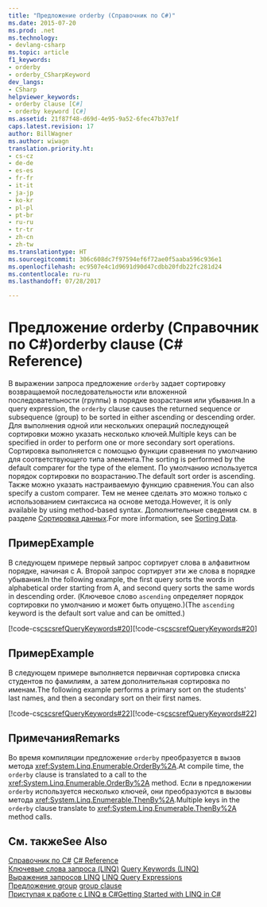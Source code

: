 ```yaml
---
title: "Предложение orderby (Справочник по C#)"
ms.date: 2015-07-20
ms.prod: .net
ms.technology:
- devlang-csharp
ms.topic: article
f1_keywords:
- orderby
- orderby_CSharpKeyword
dev_langs:
- CSharp
helpviewer_keywords:
- orderby clause [C#]
- orderby keyword [C#]
ms.assetid: 21f87f48-d69d-4e95-9a52-6fec47b37e1f
caps.latest.revision: 17
author: BillWagner
ms.author: wiwagn
translation.priority.ht:
- cs-cz
- de-de
- es-es
- fr-fr
- it-it
- ja-jp
- ko-kr
- pl-pl
- pt-br
- ru-ru
- tr-tr
- zh-cn
- zh-tw
ms.translationtype: HT
ms.sourcegitcommit: 306c608dc7f97594ef6f72ae0f5aaba596c936e1
ms.openlocfilehash: ec9507e4c1d9691d90d47cdbb20fdb22fc281d24
ms.contentlocale: ru-ru
ms.lasthandoff: 07/28/2017

---
```

# <a name="orderby-clause-c-reference"></a><span data-ttu-id="31446-102">Предложение orderby (Справочник по C#)</span><span class="sxs-lookup"><span data-stu-id="31446-102">orderby clause (C# Reference)</span></span>
<span data-ttu-id="31446-103">В выражении запроса предложение `orderby` задает сортировку возвращаемой последовательности или вложенной последовательности (группы) в порядке возрастания или убывания.</span><span class="sxs-lookup"><span data-stu-id="31446-103">In a query expression, the `orderby` clause causes the returned sequence or subsequence (group) to be sorted in either ascending or descending order.</span></span> <span data-ttu-id="31446-104">Для выполнения одной или нескольких операций последующей сортировки можно указать несколько ключей.</span><span class="sxs-lookup"><span data-stu-id="31446-104">Multiple keys can be specified in order to perform one or more secondary sort operations.</span></span> <span data-ttu-id="31446-105">Сортировка выполняется с помощью функции сравнения по умолчанию для соответствующего типа элемента.</span><span class="sxs-lookup"><span data-stu-id="31446-105">The sorting is performed by the default comparer for the type of the element.</span></span> <span data-ttu-id="31446-106">По умолчанию используется порядок сортировки по возрастанию.</span><span class="sxs-lookup"><span data-stu-id="31446-106">The default sort order is ascending.</span></span> <span data-ttu-id="31446-107">Также можно указать настраиваемую функцию сравнения.</span><span class="sxs-lookup"><span data-stu-id="31446-107">You can also specify a custom comparer.</span></span> <span data-ttu-id="31446-108">Тем не менее сделать это можно только с использованием синтаксиса на основе метода.</span><span class="sxs-lookup"><span data-stu-id="31446-108">However, it is only available by using method-based syntax.</span></span> <span data-ttu-id="31446-109">Дополнительные сведения см. в разделе [Сортировка данных](http://msdn.microsoft.com/library/6d76e2d7-b418-49b5-ac78-2bcd61169c48).</span><span class="sxs-lookup"><span data-stu-id="31446-109">For more information, see [Sorting Data](http://msdn.microsoft.com/library/6d76e2d7-b418-49b5-ac78-2bcd61169c48).</span></span>  
  
## <a name="example"></a><span data-ttu-id="31446-110">Пример</span><span class="sxs-lookup"><span data-stu-id="31446-110">Example</span></span>  
 <span data-ttu-id="31446-111">В следующем примере первый запрос сортирует слова в алфавитном порядке, начиная с A. Второй запрос сортирует эти же слова в порядке убывания.</span><span class="sxs-lookup"><span data-stu-id="31446-111">In the following example, the first query sorts the words in alphabetical order starting from A, and second query sorts the same words in descending order.</span></span> <span data-ttu-id="31446-112">(Ключевое слово `ascending` определяет порядок сортировки по умолчанию и может быть опущено.)</span><span class="sxs-lookup"><span data-stu-id="31446-112">(The `ascending` keyword is the default sort value and can be omitted.)</span></span>  
  
 <span data-ttu-id="31446-113">[!code-cs[cscsrefQueryKeywords#20](../../../csharp/language-reference/keywords/codesnippet/CSharp/orderby-clause_1.cs)]</span><span class="sxs-lookup"><span data-stu-id="31446-113">[!code-cs[cscsrefQueryKeywords#20](../../../csharp/language-reference/keywords/codesnippet/CSharp/orderby-clause_1.cs)]</span></span>  
  
## <a name="example"></a><span data-ttu-id="31446-114">Пример</span><span class="sxs-lookup"><span data-stu-id="31446-114">Example</span></span>  
 <span data-ttu-id="31446-115">В следующем примере выполняется первичная сортировка списка студентов по фамилиям, а затем дополнительная сортировка по именам.</span><span class="sxs-lookup"><span data-stu-id="31446-115">The following example performs a primary sort on the students' last names, and then a secondary sort on their first names.</span></span>  
  
 <span data-ttu-id="31446-116">[!code-cs[cscsrefQueryKeywords#22](../../../csharp/language-reference/keywords/codesnippet/CSharp/orderby-clause_2.cs)]</span><span class="sxs-lookup"><span data-stu-id="31446-116">[!code-cs[cscsrefQueryKeywords#22](../../../csharp/language-reference/keywords/codesnippet/CSharp/orderby-clause_2.cs)]</span></span>  
  
## <a name="remarks"></a><span data-ttu-id="31446-117">Примечания</span><span class="sxs-lookup"><span data-stu-id="31446-117">Remarks</span></span>  
 <span data-ttu-id="31446-118">Во время компиляции предложение `orderby` преобразуется в вызов метода <xref:System.Linq.Enumerable.OrderBy%2A>.</span><span class="sxs-lookup"><span data-stu-id="31446-118">At compile time, the `orderby` clause is translated to a call to the <xref:System.Linq.Enumerable.OrderBy%2A> method.</span></span> <span data-ttu-id="31446-119">Если в предложении `orderby` используется несколько ключей, они преобразуются в вызовы метода <xref:System.Linq.Enumerable.ThenBy%2A>.</span><span class="sxs-lookup"><span data-stu-id="31446-119">Multiple keys in the `orderby` clause translate to <xref:System.Linq.Enumerable.ThenBy%2A> method calls.</span></span>  
  
## <a name="see-also"></a><span data-ttu-id="31446-120">См. также</span><span class="sxs-lookup"><span data-stu-id="31446-120">See Also</span></span>  
 <span data-ttu-id="31446-121">[Справочник по C#](../../../csharp/language-reference/index.md) </span><span class="sxs-lookup"><span data-stu-id="31446-121">[C# Reference](../../../csharp/language-reference/index.md) </span></span>  
 <span data-ttu-id="31446-122">[Ключевые слова запроса (LINQ)](../../../csharp/language-reference/keywords/query-keywords.md) </span><span class="sxs-lookup"><span data-stu-id="31446-122">[Query Keywords (LINQ)](../../../csharp/language-reference/keywords/query-keywords.md) </span></span>  
 <span data-ttu-id="31446-123">[Выражения запросов LINQ](../../../csharp/programming-guide/linq-query-expressions/index.md) </span><span class="sxs-lookup"><span data-stu-id="31446-123">[LINQ Query Expressions](../../../csharp/programming-guide/linq-query-expressions/index.md) </span></span>  
 <span data-ttu-id="31446-124">[Предложение group](../../../csharp/language-reference/keywords/group-clause.md) </span><span class="sxs-lookup"><span data-stu-id="31446-124">[group clause](../../../csharp/language-reference/keywords/group-clause.md) </span></span>  
 [<span data-ttu-id="31446-125">Приступая к работе с LINQ в C#</span><span class="sxs-lookup"><span data-stu-id="31446-125">Getting Started with LINQ in C#</span></span>](../../../csharp/programming-guide/concepts/linq/getting-started-with-linq.md)

